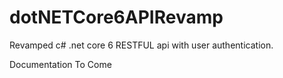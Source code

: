 # dotNETCore6APIRevamp
Revamped c# .net core 6 RESTFUL api with user authentication.

Documentation To Come
